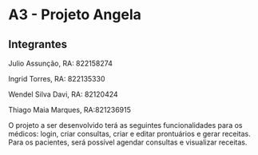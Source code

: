 # A3 - Projeto Angela
## Integrantes
Julio Assunção, RA: 822158274

Ingrid Torres, RA: 822135330

Wendel Silva Davi, RA: 82120424

Thiago Maia Marques, RA:821236915 

O projeto a ser desenvolvido terá as seguintes funcionalidades para os médicos: login, criar consultas, criar e editar prontuários e gerar receitas. Para os pacientes, será possível agendar consultas e visualizar receitas.
